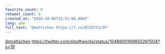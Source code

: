```yaml
---
favorite_count: 0
retweet_count: 0
created_at: "2018-10-06T15:51:06.000Z"
lang: qme
full_text: "@mattsches https://t.co/03JDYtIcSh"
---
```


[@mattsches](https://twitter.com/mattsches)
<https://twitter.com/slsoftworks/status/1048600169850261504?s=19>
